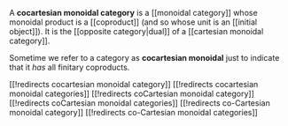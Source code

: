 A __cocartesian monoidal category__ is a [[monoidal category]] whose monoidal product is a [[coproduct]] (and so whose unit is an [[initial object]]).  It is the [[opposite category|dual]] of a [[cartesian monoidal category]].

Sometime we refer to a category as __cocartesian monoidal__ just to indicate that it *has* all finitary coproducts.


[[!redirects cocartesian monoidal category]]
[[!redirects cocartesian monoidal categories]]
[[!redirects coCartesian monoidal category]]
[[!redirects coCartesian monoidal categories]]
[[!redirects co-Cartesian monoidal category]]
[[!redirects co-Cartesian monoidal categories]]
